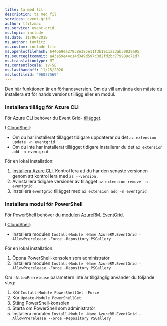```yaml
---
title: ta med fil
description: ta med fil
services: event-grid
author: tfitzmac
ms.service: event-grid
ms.topic: include
ms.date: 11/06/2018
ms.author: tomfitz
ms.custom: include file
ms.openlocfilehash: 644669ea27938e385e11f3b1911a23ab30829a95
ms.sourcegitcommit: a43a59e44c14d349d597c3d2fd2bc779989c71d7
ms.translationtype: MT
ms.contentlocale: sv-SE
ms.lasthandoff: 11/25/2020
ms.locfileid: "96027569"
---
```

Den här funktionen är en förhandsversion. Om du vill använda den måste du installera ett för hands versions tillägg eller en modul.

### <a name="install-extension-for-azure-cli"></a>Installera tillägg för Azure CLI

För Azure CLI behöver du Event Grid- [tillägget](/cli/azure/azure-cli-extensions-list).

I [CloudShell](../articles/cloud-shell/quickstart.md):

* Om du har installerat tillägget tidigare uppdaterar du det `az extension update -n eventgrid`
* Om du inte har installerat tillägget tidigare installerar du det `az extension add -n eventgrid`

För en lokal installation:

1. [Installera Azure CLI](/cli/azure/install-azure-cli). Kontrol lera att du har den senaste versionen genom att kontrol lera med `az --version` .
1. Avinstallera tidigare versioner av tillägget `az extension remove -n eventgrid`
1. Installera `eventgrid` tillägget med `az extension add -n eventgrid`

### <a name="install-module-for-powershell"></a>Installera modul för PowerShell

För PowerShell behöver du [modulen AzureRM. EventGrid](https://www.powershellgallery.com/packages/AzureRM.EventGrid/0.4.1-preview).

I [CloudShell](../articles/cloud-shell/quickstart-powershell.md):

* Installera modulen `Install-Module -Name AzureRM.EventGrid -AllowPrerelease -Force -Repository PSGallery`

För en lokal installation:

1. Öppna PowerShell-konsolen som administratör
1. Installera modulen `Install-Module -Name AzureRM.EventGrid -AllowPrerelease -Force -Repository PSGallery`

Om `-AllowPrerelease` parametern inte är tillgänglig använder du följande steg:

1. Kör `Install-Module PowerShellGet -Force`
1. Kör `Update-Module PowerShellGet`
1. Stäng PowerShell-konsolen
1. Starta om PowerShell som administratör
1. Installera modulen `Install-Module -Name AzureRM.EventGrid -AllowPrerelease -Force -Repository PSGallery`